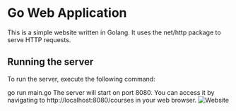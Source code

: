 # Go Web Application
This is a simple website written in Golang. It uses the net/http package to serve HTTP requests.

## Running the server
To run the server, execute the following command:

go run main.go
The server will start on port 8080. You can access it by navigating to http://localhost:8080/courses in your web browser.
![Website](static/images/golang-website.png)


